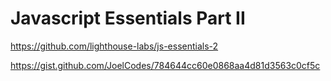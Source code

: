 # Javascript Essentials Part II

https://github.com/lighthouse-labs/js-essentials-2

https://gist.github.com/JoelCodes/784644cc60e0868aa4d81d3563c0cf5c